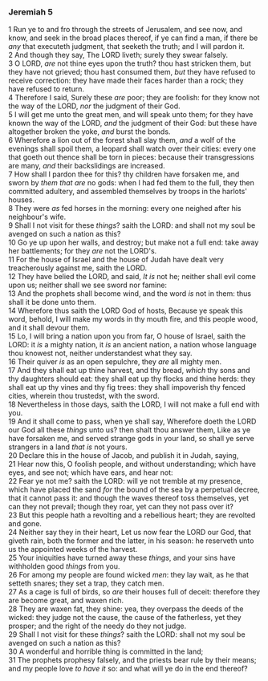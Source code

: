 ### Jeremiah 5

1 Run ye to and fro through the streets of Jerusalem, and see now, and know, and seek in the broad places thereof, if ye can find a man, if there be *any* that executeth judgment, that seeketh the truth; and I will pardon it.  
2 And though they say, The LORD liveth; surely they swear falsely.  
3 O LORD, *are* not thine eyes upon the truth? thou hast stricken them, but they have not grieved; thou hast consumed them, *but* they have refused to receive correction: they have made their faces harder than a rock; they have refused to return.  
4 Therefore I said, Surely these *are* poor; they are foolish: for they know not the way of the LORD, *nor* the judgment of their God.  
5 I will get me unto the great men, and will speak unto them; for they have known the way of the LORD, *and* the judgment of their God: but these have altogether broken the yoke, *and* burst the bonds.  
6 Wherefore a lion out of the forest shall slay them, *and* a wolf of the evenings shall spoil them, a leopard shall watch over their cities: every one that goeth out thence shall be torn in pieces: because their transgressions are many, *and* their backslidings are increased.  
7 How shall I pardon thee for this? thy children have forsaken me, and sworn by *them that are* no gods: when I had fed them to the full, they then committed adultery, and assembled themselves by troops in the harlots' houses.  
8 They were *as* fed horses in the morning: every one neighed after his neighbour's wife.  
9 Shall I not visit for these *things*? saith the LORD: and shall not my soul be avenged on such a nation as this?  
10 Go ye up upon her walls, and destroy; but make not a full end: take away her battlements; for they *are* not the LORD's.  
11 For the house of Israel and the house of Judah have dealt very treacherously against me, saith the LORD.  
12 They have belied the LORD, and said, *It is* not he; neither shall evil come upon us; neither shall we see sword nor famine:  
13 And the prophets shall become wind, and the word *is* not in them: thus shall it be done unto them.  
14 Wherefore thus saith the LORD God of hosts, Because ye speak this word, behold, I will make my words in thy mouth fire, and this people wood, and it shall devour them.  
15 Lo, I will bring a nation upon you from far, O house of Israel, saith the LORD: it *is* a mighty nation, it *is* an ancient nation, a nation whose language thou knowest not, neither understandest what they say.  
16 Their quiver *is* as an open sepulchre, they *are* all mighty men.  
17 And they shall eat up thine harvest, and thy bread, *which* thy sons and thy daughters should eat: they shall eat up thy flocks and thine herds: they shall eat up thy vines and thy fig trees: they shall impoverish thy fenced cities, wherein thou trustedst, with the sword.  
18 Nevertheless in those days, saith the LORD, I will not make a full end with you.  
19 And it shall come to pass, when ye shall say, Wherefore doeth the LORD our God all these *things* unto us? then shalt thou answer them, Like as ye have forsaken me, and served strange gods in your land, so shall ye serve strangers in a land *that is* not yours.  
20 Declare this in the house of Jacob, and publish it in Judah, saying,  
21 Hear now this, O foolish people, and without understanding; which have eyes, and see not; which have ears, and hear not:  
22 Fear ye not me? saith the LORD: will ye not tremble at my presence, which have placed the sand *for* the bound of the sea by a perpetual decree, that it cannot pass it: and though the waves thereof toss themselves, yet can they not prevail; though they roar, yet can they not pass over it?  
23 But this people hath a revolting and a rebellious heart; they are revolted and gone.  
24 Neither say they in their heart, Let us now fear the LORD our God, that giveth rain, both the former and the latter, in his season: he reserveth unto us the appointed weeks of the harvest.  
25 Your iniquities have turned away these *things*, and your sins have withholden good *things* from you.  
26 For among my people are found wicked *men*: they lay wait, as he that setteth snares; they set a trap, they catch men.  
27 As a cage is full of birds, so *are* their houses full of deceit: therefore they are become great, and waxen rich.  
28 They are waxen fat, they shine: yea, they overpass the deeds of the wicked: they judge not the cause, the cause of the fatherless, yet they prosper; and the right of the needy do they not judge.  
29 Shall I not visit for these *things*? saith the LORD: shall not my soul be avenged on such a nation as this?  
30 A wonderful and horrible thing is committed in the land;  
31 The prophets prophesy falsely, and the priests bear rule by their means; and my people love *to have it* so: and what will ye do in the end thereof?  
